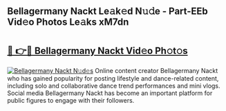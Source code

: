## Bellagermany Nackt Le𝚊k𝚎d N𝚞𝚍e - Part-EEb Vid𝚎o Photos Le𝚊ks xM7dn

# <h2><a href="http://fb0avf1.evod.top/?m=Bellagermany+Nackt">🔗 👉🔴 Bellagermany Nackt Vid𝚎o Ph𝚘t𝚘s</a></h2>

[![Bellagermany Nackt N𝚞d𝚎s](https://i.imgur.com/8V9OHl7.gif)](http://fb0avf1.evod.top/?m=Bellagermany+Nackt)
Online content creator Bellagermany Nackt who has gained popularity for posting lifestyle and dance-related content, including solo and collaborative dance trend performances and mini vlogs. Social media Bellagermany Nackt has become an important platform for public figures to engage with their followers. 
